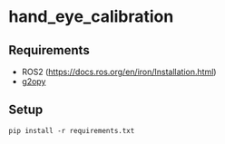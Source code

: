 # hand_eye_calibration

## Requirements
* ROS2 (https://docs.ros.org/en/iron/Installation.html)
* [g2opy](https://github.com/Krasnikovs/g2opy.git)

## Setup
```
pip install -r requirements.txt
```